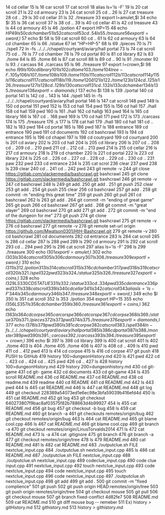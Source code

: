    14  cd cellar
   15  ls
   16  car scroll
   17  cat scroll
   18  alias ls='ls -F'
   19  ls
   20  cat scroll
   21  ls
   22  cd armoury
   23  ls
   24  cat scroll
   25  cd ..
   26  ls
   27  cat treasure
   28  cd ..
   29  ls
   30  cd cellar
   31  ls
   32  ./treasure
   33  export I=amulet,$I
   34  echo $I
   35  ls
   36  cat scroll
   37  ls
   38  cd ..
   39  ls
   40  cd cellar
   41  ls
   42  cd treasure
   43  ls
   44  cd armoury
   45  ls
   46  ./potion
   47  export HP=15
   48  echo $HP
   49  ls
   50  cd chamber
   51  ls
   52  cat scroll
   53  cd ..
   54  ls
   55  ./treasure
   56  export I=sword,$I
   57  echo $I
   58  ls
   59  cat scroll
   60  cd ..
   61  ls
   62  cd armoury
   63  ls
   64  cd chamber
   65  ls
   66  ./statue
   67  let "HP=HP-5"
   68  ls
   69  ./pieces
   70  ls
   71  ./spell
   72  ln -fs ../../../chapel/courtyard/aviary/hall portal
   73  ls
   74  cat scroll
   75  cd ..
   76  ls
   77  cd chamber
   78  ls
   79  cd portal
   80  ls
   81  cd library
   82  ls
   83  ./tome
   84  ls
   85  ./tome
   86  ls
   87  cat scroll
   88  ls
   89  cd ..
   90  ls
   91  ./monster
   92  ls
   93  ./ carcass
   94  ./carcass
   95  ls
   96  ./treasure
   97  export I=crown,$I
   98  echo $I
   99  ls
  100  cd library
  101  ls
  102  cd tome
  103  ./tome
  104  tree -F ..
  105  y
  106  ls
  107  ./tome
  108  ls
  109  ./tome
  110  ls
  111  cat scroll
  112  ls
  113  cat scroll
  114  y
  115  ls
  116  cat scroll
  117  cat scroll
  118  ls
  119  ./tome
  120  å 
  121  ls
  122  ./tome
  123  ls
  124  cd ..
  125  ls
  126  ./treasure
  127  ls
  128  cd ..
  129  ls
  130  cat scroll
  131  cd ..
  132  ls
  133  cd chamber
  134  ls
  135  ./treasure
  136  export I=diamonds,$I
  137  echo $I
  138  ls
  139  ./portal
  140  cd portal
  141  ls
  142  cd ..
  143  ls
  144  ./spell
  145  ln -fs ../../../chapel/courtyard/aviary/hall portal
  146  ls
  147  cat scroll
  148  pwd
  149  ls
  150  cd portal
  151  pwd
  152  ls
  153  cd hall
  154  pwd
  155  ls
  156  cd hall
  157  ./hall
  158  cd hall
  159  pwd
  160  ls
  161  ./hall
  162  cd hall@
  163  pwd
  164  ls
  165  cd library
  166  ls
  167  cd ..
  168  pwd
  169  ls
  170  cd hall
  171  pwd
  172  ls
  173  ./carcass
  174  ls
  175  ./treasure
  176  ;s
  177  ls
  178  cat hall
  179  ./hall
  180  cd hall
  181  cd ..
  182  ls
  183  pwd
  184  cd portal
  185  ls
  186  pwd
  187  ls
  188  entrance
  189  cd entrance
  190  pwd
  191  cd documents
  192  cd bashcrawl
  193  ls
  194  cd entrance
  195  ls
  196  cd chapel
  197  ls
  198  cd coutryard
  199  cd courtyard
  200  ls
  201  cd aviary
  202  ls
  203  cd hall
  204  ls
  205  cd library
  206  ls
  207  cd ..
  208  cd ..
  209  cd ..
  210  pwd
  211  cd ..
  212  cd ..
  213  pwd
  214  ls
  215  cd cellar
  216  ls
  217  cd armoury
  218  ls
  219  cd chamber
  220  ls
  221  cd portal
  222  ls
  223  cd library
  224  ls
  225  cd ..
  226  cd ..
  227  cd ..
  228  cd ..
  229  cd ..
  230  cd ..
  231  paw
  232  pwd
  233  cd entrance
  234  ls
  235  cat scrol
  236  clear
  237  pwd
  238  ls
  239  clear
  240  cd ..
  241  cd ..
  242  pwd
  243  git remote -v
  244  git close https://gitlab.com/slackermedia/bashcrawl.git bashcrawl
  245  git clone https://gitlab.com/slackermedia/bashcrawl.git bashcrawl
  246  git remote -v
  247  cd bashcrawl
  248  ls
  249  git add.
  250  git add .
  251  git push
  252  clear
  253  git add .
  254  git push
  255  clear
  256  cd bashcrawl
  257  git add .
  258  git commit -m "ending this great time"
  259  git push
  260  git pull
  261  cd bashcrawl
  262  ls
  263  git add .
  264  git commit -m "ending of great game"
  265  git push
  266  cd bashcrawl
  267  git add .
  268  git commit -m "great slayer"
  269  cd bashcrawl
  270  git add
  271  git add .
  272  git commit -m "end of the dungeon for me"
  273  git push
  274  git clone https://gitlab.com/slackermedia/bashcrawl.git bashcrawl
  275  git remote -v
  276  cd bashcrawl
  277  git remote -v
  278  git remote set-url origin https://github.com/Mwatson0301/HtH-Bashcrawl.git
  279  git remote -v
  280  cd bashcrawl
  281  cd documennts
  282  cd entrance
  283  ls
  284  cat scroll
  285  ls
  286  cd cellar
  287  ls
  288  pwd
  289  ls
  290  cd armoury
  291  ls
  292  cat scroll
  293  cd ..
  294  pwd
  295  ls
  296  cat scroll
  297  alias ls='ls -F'
  298  ls
  299  ./treasure
  300  echo $I
  301  export I=amulet,$I
  302  echo $I
  303  ls
  304  cat scroll
  305  ls
  306  cd armoury
  307  ls
  308  ./treasure
  309  export I=sword,$I
  310  echo $I
  311  ls
  312  ./potion
  313  ls
  314  cat scroll
  315  ls
  316  cd chamber
  317  pwd
  318  ls
  319  cat scroll
  320  ls
  321  ./spell
  322  pwd
  323  ls
  324  ./statue
  325  ls
  326  ./treasure
  327  export I=coins,$I
  328  echo $I
  329  LS
  330  CD STATUE
  331  ls
  332  ./statue
  333  cd ..
  334  pwd
  335  cd entrance
  336  pwd
  337  ls
  338  cat scroll
  339  ls
  340  cd cellar
  341  ls
  342  cat scroll
  343  alias ls='ls -F'
  344  ls
  345  cd armoury
  346  ls
  347  ./treasure
  348  export I=sword,$I
  349  echo $I
  350  ls
  351  cat scroll
  352  ls
  353  ./potion
  354  export HP=15
  355  echo $I
  356  LS
  357  ls
  358  cd chamber
  359  ls
  360  ./treasure
  361  export I=coins,$I
  362  echo $I
  363  ls
  364  cd corpse
  365  car corspe
  366  cat corspe
  367  cd corpse
  368  ls
  369  ./statue
  370  ls
  371  ./pieces
  372  ls
  373  pwd
  374  ls
  375  ./treasure
  376  export I=diamonds,$I
  377  echo $I
  378  ls
  379  pwd
  380  ls
  381  cd corpse
  382  cat scroll
  383  ./spell
  384  ln -fs ../../../chapel/courtyard/aviary/hall portal
  385  ls
  386  cd portal
  387  ls
  388  ./monster
  389  pwd
  390  ls
  391  .;carcass
  392  ./carcass
  393  ls
  394  ./treasure
  395  export I=crown,$I
  396  echo $I
  397  ls
  398  cd library
  399  ls
  400  cat scroll
  401  ls
  402  ./tome
  403  ls
  404  ./tome
  405  ./tome
  406  ls
  407  ls
  408  cd ..
  409  ls
  410  pwd
  411  cd ..
  412  pwd
  413  ls
  414  cd corpse
  415  ls
  416  cd corpse 
  417  git push
  418  PUSH to GitHub
  419  history 100>dungeonHistory.md
  420  ls
  421  pwd
  422  cd ..
  423  cd ..
  424  cd ..
  425  pwd
  426  cd ..
  427  ls
  428  history 100>dungeonHistory.md
  429  history 200>dungeonhistory.md
  430  cd git-game
  431  cd git- game
  432  cd documents
  433  cd git-game
  434  ls
  435  scroll README.md
  436  cd README.me
  437  cd README.md
  438  cd readme.md
  439  readme
  440  cd README
  441  cd README.md 
  442  ls
  443  pwd
  444  ls
  445  cat README.md
  446  ls
  447  cat README.md
  448  git log
  449  git checkout 228389a54073ed1e6ec98e3bfa59039b416efd4d
  450  ls
  451  cat README.md
  452  git log
  453  git checkout 640273807f9bac8af03575f82b788663d4b99927
  454  ls
  455  cat README.md
  456  git bug
  457  git checkout -b bug
  458  ls
  459  cat README.md
  460  git branch -a
  461  git checkouts remotes/origin/bug
  462  git checkout remotes/origin/bug
  463  ls
  464  cat README.md
  465  git blame cool.cpp
  466  ls
  467  cat README.md
  468  git blame cool.cpp
  469  git branch -a
  470  git checkout remotes/origin/LinusTorvalds2014
  471  ls
  472  cat README.md
  473  ls -a
  474  cat .gitignore
  475  git branch
  476  git branch -a
  477  git checkout remotes/origin/tree
  478  ls
  479  README.md
  480  cat README.md
  481  ls
  482  cat README.md
  483  ./outputclue.sh FILE nextclue_input.cpp
  484  ./outputclue.sh nextclue_input.cpp
  485  ls
  486  cat README.md
  487  ./outputclue.sh FILE nextclue_input.cpp
  488  ./outputclue.sh nextclue_input.cpp
  489  codeclue_input.cpp
  490  code clue input.cpp
  491  nextclue_input.cpp
  492  touch nextclue_input.cpp
  493  code nextclue_input.cpp
  494   code nextclue_input.cpp
  495  touch nextclue_input.cpp
  496  code nextclue_input.cpp
  497  ./outputclue.sh nextclue_input.cpp
  498  git add
  499  git add .
  500  git commit -m "fixed complience"
  501  git push
  502  git push origin HEAD:remotes/origin/tree
  503  git push origin remotes/origin/tree
  504  git checkout mouse
  505  git pull
  506  git checkout mouse
  507  git branch fixed-conflict 4d82fe7
  508  README.md
  509  cat README.md
  510  git diff mouse bug -- remeber
  511  Ex) history > gitHistory.md
  512  githistory.md
  513  history > githistory.md
